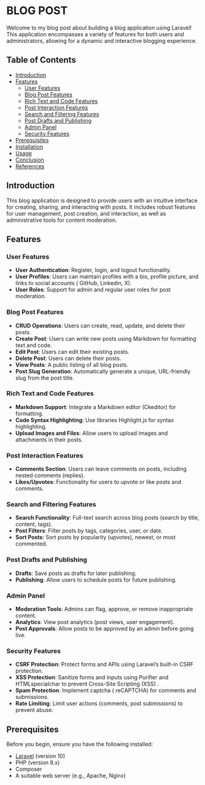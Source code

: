 # BLOG POST

Welcome to my blog post about building a blog application using Laravel! This application encompasses a variety of features for both users and administrators, allowing for a dynamic and interactive blogging experience.

## Table of Contents

- [Introduction](#introduction)
- [Features](#features)
  - [User Features](#user-features)
  - [Blog Post Features](#blog-post-features)
  - [Rich Text and Code Features](#rich-text-and-code-features)
  - [Post Interaction Features](#post-interaction-features)
  - [Search and Filtering Features](#search-and-filtering-features)
  - [Post Drafts and Publishing](#post-drafts-and-publishing)
  - [Admin Panel](#admin-panel)
  - [Security Features](#security-features)
- [Prerequisites](#prerequisites)
- [Installation](#installation)
- [Usage](#usage)
- [Conclusion](#conclusion)
- [References](#references)

## Introduction

This blog application is designed to provide users with an intuitive interface for creating, sharing, and interacting with posts. It includes robust features for user management, post creation, and interaction, as well as administrative tools for content moderation.

## Features

### User Features
- **User Authentication**: Register, login, and logout functionality.
- **User Profiles**: Users can maintain profiles with a bio, profile picture, and links to social accounts ( GitHub, Linkedin, X).
- **User Roles**: Support for admin and regular user roles for post moderation.

### Blog Post Features
- **CRUD Operations**: Users can create, read, update, and delete their posts.
- **Create Post**: Users can write new posts using Markdown for formatting text and code.
- **Edit Post**: Users can edit their existing posts.
- **Delete Post**: Users can delete their posts.
- **View Posts**: A public listing of all blog posts.
- **Post Slug Generation**: Automatically generate a unique, URL-friendly slug from the post title.

### Rich Text and Code Features
- **Markdown Support**: Integrate a Markdown editor (Ckeditor) for formatting.
- **Code Syntax Highlighting**: Use libraries Highlight.js for syntax highlighting.
- **Upload Images and Files**: Allow users to upload images and attachments in their posts.

### Post Interaction Features
- **Comments Section**: Users can leave comments on posts, including nested comments (replies).
- **Likes/Upvotes**: Functionality for users to upvote or like posts and comments.

### Search and Filtering Features
- **Search Functionality**: Full-text search across blog posts (search by title, content, tags).
- **Post Filters**: Filter posts by tags, categories, user, or date.
- **Sort Posts**: Sort posts by popularity (upvotes), newest, or most commented.

### Post Drafts and Publishing
- **Drafts**: Save posts as drafts for later publishing.
- **Publishing**: Allow users to schedule posts for future publishing.

### Admin Panel
- **Moderation Tools**: Admins can flag, approve, or remove inappropriate content.
- **Analytics**: View post analytics (post views, user engagement).
- **Post Approvals**: Allow posts to be approved by an admin before going live.

### Security Features
- **CSRF Protection**: Protect forms and APIs using Laravel’s built-in CSRF protection.
- **XSS Protection**: Sanitize forms and inputs using Purifier and HTMLspecialchar to prevent Cross-Site Scripting (XSS) .
- **Spam Protection**: Implement captcha ( reCAPTCHA) for comments and submissions.
- **Rate Limiting**: Limit user actions (comments, post submissions) to prevent abuse.

## Prerequisites

Before you begin, ensure you have the following installed:

- [Laravel](https://laravel.com/docs/installation) (version 10)
- PHP (version 8.x)
- Composer
- A suitable web server (e.g., Apache, Nginx)


   

